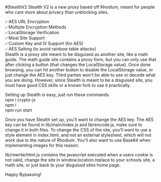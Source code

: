 #StealthV2
Stealth V2 is a new proxy based off Rhodium, meant for people who care more about privacy than unblocking sites.</br>

✅AES URL Encryption</br>
✅Multiple Encryption Methods</br>
✅LocalStorage Verification</br>
✅Most Site Support</br>
✅Custom Key and IV Support (for AES)</br>
✅AES Salting (to avoid rainbow table attacks)</br>
Stealth is a proxy site meant to be disguised as another site, like a math guide. The math guide site contains a proxy form, but you can only use that after clicking a button (that changes the LocalStorage value). Once done browsing, you can hit another button to disable the LocalStorage value, or just change the AES key. Third parties won't be able to see or decode what you are doing. However, since Stealth is meant to be a disguised site, you must have good CSS skills or a known fork to use it practically.</br>

Setting up Stealth is easy, just run these commands.</br>
npm i crypto-js</br>
npm i</br>
npm run start</br>

Once you have Stealth set up, you'll want to change the AES key. The AES key can be found in lib/main/index.js and lib/encode.js, make sure to change it in both files. To change the CSS of the site, you'll want to use a style element in index.html, and not an external stylesheet, which will not work due to the nature of Rhodium. You'll also want to use Base64 when implementing images for this reason.</br>

lib/rewrite/html.js contains the javascript executed when a users cookie is not valid, change the site in window.location.replace to your schools site, a math site, or just back to your disguised sites home page.</br>

Happy Bypassing!
